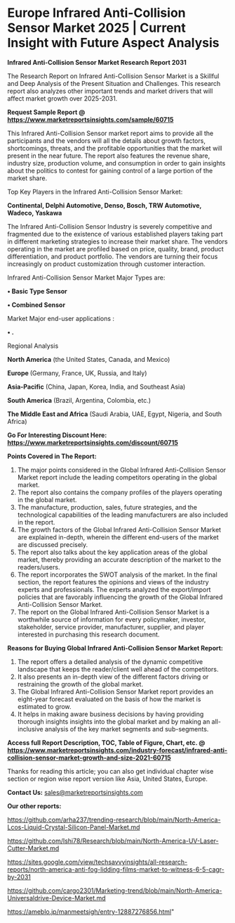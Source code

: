 # Europe Infrared Anti-Collision Sensor Market 2025 | Current Insight with Future Aspect Analysis

<strong>Infrared Anti-Collision Sensor Market Research Report 2031</strong>

The Research Report on Infrared Anti-Collision Sensor Market is a Skillful and Deep Analysis of the Present Situation and Challenges. This research report also analyzes other important trends and market drivers that will affect market growth over 2025-2031.

<strong>Request Sample Report @ <a href=https://www.marketreportsinsights.com/sample/60715>https://www.marketreportsinsights.com/sample/60715</a></strong>

This Infrared Anti-Collision Sensor market report aims to provide all the participants and the vendors will all the details about growth factors, shortcomings, threats, and the profitable opportunities that the market will present in the near future. The report also features the revenue share, industry size, production volume, and consumption in order to gain insights about the politics to contest for gaining control of a large portion of the market share.

Top Key Players in the Infrared Anti-Collision Sensor Market:

<strong>Continental, Delphi Automotive, Denso, Bosch, TRW Automotive, Wadeco, Yaskawa</strong>

The Infrared Anti-Collision Sensor Industry is severely competitive and fragmented due to the existence of various established players taking part in different marketing strategies to increase their market share. The vendors operating in the market are profiled based on price, quality, brand, product differentiation, and product portfolio. The vendors are turning their focus increasingly on product customization through customer interaction.

Infrared Anti-Collision Sensor Market Major Types are:

<strong>• Basic Type Sensor

• Combined Sensor</strong>

Market Major end-user applications :

<strong>• .</strong>

Regional Analysis

</u><strong><b>North America</b></strong> (the United States, Canada, and Mexico)

<strong><b>Europe </b></strong>(Germany, France, UK, Russia, and Italy)

<strong><b>Asia-Pacific</b></strong> (China, Japan, Korea, India, and Southeast Asia)

<strong><b>South America</b></strong> (Brazil, Argentina, Colombia, etc.)

<strong><b>The Middle East and Africa</b></strong> (Saudi Arabia, UAE, Egypt, Nigeria, and South Africa)

<strong>Go For Interesting Discount Here: <a href=https://www.marketreportsinsights.com/discount/60715>https://www.marketreportsinsights.com/discount/60715</a></strong>

<strong>Points Covered in The Report:</strong>
<ol>
  <li>The major points considered in the Global Infrared Anti-Collision Sensor Market report include the leading competitors operating in the global market.</li>
  <li>The report also contains the company profiles of the players operating in the global market.</li>
  <li>The manufacture, production, sales, future strategies, and the technological capabilities of the leading manufacturers are also included in the report.</li>
  <li>The growth factors of the Global Infrared Anti-Collision Sensor Market are explained in-depth, wherein the different end-users of the market are discussed precisely.</li>
  <li>The report also talks about the key application areas of the global market, thereby providing an accurate description of the market to the readers/users.</li>
  <li>The report incorporates the SWOT analysis of the market. In the final section, the report features the opinions and views of the industry experts and professionals. The experts analyzed the export/import policies that are favorably influencing the growth of the Global Infrared Anti-Collision Sensor Market.</li>
  <li>The report on the Global Infrared Anti-Collision Sensor Market is a worthwhile source of information for every policymaker, investor, stakeholder, service provider, manufacturer, supplier, and player interested in purchasing this research document.</li>
</ol>
<strong>Reasons for Buying Global Infrared Anti-Collision Sensor Market Report:</strong>

<ol>
  <li>The report offers a detailed analysis of the dynamic competitive landscape that keeps the reader/client well ahead of the competitors.</li>
  <li>It also presents an in-depth view of the different factors driving or restraining the growth of the global market.</li>
  <li>The Global Infrared Anti-Collision Sensor Market report provides an eight-year forecast evaluated on the basis of how the market is estimated to grow.</li>
  <li>It helps in making aware business decisions by having providing thorough insights insights into the global market and by making an all-inclusive analysis of the key market segments and sub-segments.</li>
</ol>
<strong>Access full Report Description, TOC, Table of Figure, Chart, etc. @ <a href=https://www.marketreportsinsights.com/industry-forecast/infrared-anti-collision-sensor-market-growth-and-size-2021-60715>https://www.marketreportsinsights.com/industry-forecast/infrared-anti-collision-sensor-market-growth-and-size-2021-60715</a></strong>


Thanks for reading this article; you can also get individual chapter wise section or region wise report version like Asia, United States, Europe.

<strong>Contact Us:</strong>
sales@marketreportsinsights.com

<strong>Our other reports:</strong>

<a href=https://github.com/arha237/trending-research/blob/main/North-America-Lcos-Liquid-Crystal-Silicon-Panel-Market.md>https://github.com/arha237/trending-research/blob/main/North-America-Lcos-Liquid-Crystal-Silicon-Panel-Market.md</a>

<a href=https://github.com/Ishi78/Research/blob/main/North-America-UV-Laser-Cutter-Market.md>https://github.com/Ishi78/Research/blob/main/North-America-UV-Laser-Cutter-Market.md</a>

<a href=https://sites.google.com/view/techsavvyinsights/all-research-reports/north-america-anti-fog-lidding-films-market-to-witness-6-5-cagr-by-2031>https://sites.google.com/view/techsavvyinsights/all-research-reports/north-america-anti-fog-lidding-films-market-to-witness-6-5-cagr-by-2031</a>

<a href=https://github.com/cargo2301/Marketing-trend/blob/main/North-America-Universaldrive-Device-Market.md>https://github.com/cargo2301/Marketing-trend/blob/main/North-America-Universaldrive-Device-Market.md</a>

<a href=https://ameblo.jp/manmeetsigh/entry-12887276856.html>https://ameblo.jp/manmeetsigh/entry-12887276856.html</a>"

